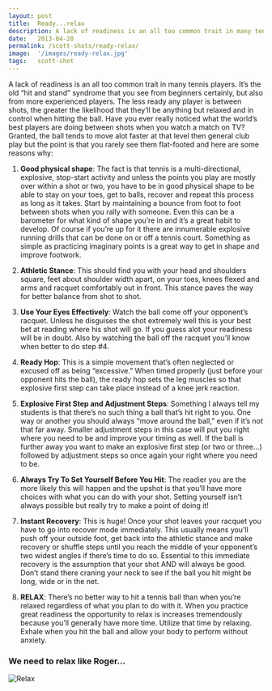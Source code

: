 ```yaml
---
layout: post
title:  Ready...relax
description: A lack of readiness is an all too common trait in many tennis players...
date:   2013-04-28
permalink: /scott-shots/ready-relax/
image:  '/images/ready-relax.jpg'
tags:   scott-shot
---
```


A lack of readiness is an all too common trait in many tennis players. It’s the old “hit and stand” syndrome that you see from beginners certainly, but also from more experienced players. The less ready any player is between shots, the greater the likelihood that they’ll be anything but relaxed and in control when hitting the ball. Have you ever really noticed what the world’s best players are doing between shots when you watch a match on TV? Granted, the ball tends to move alot faster at that level then general club play but the point is that you rarely see them flat-footed and here are some reasons why:

1. **Good physical shape**: The fact is that tennis is a multi-directional, explosive, stop-start activity and unless the points you play are mostly over within a shot or two, you have to be in good physical shape to be able to stay on your toes, get to balls, recover and repeat this process as long as it takes. Start by maintaining a bounce from foot to foot between shots when you rally with someone. Even this can be a barometer for what kind of shape you’re in and it’s a great habit to develop. Of course if you’re up for it there are innumerable explosive running drills that can be done on or off a tennis court. Something as simple as practicing imaginary points is a great way to get in shape and improve footwork.

2. **Athletic Stance**: This should find you with your head and shoulders square, feet about shoulder width apart, on your toes, knees flexed and arms and racquet comfortably out in front. This stance paves the way for better balance from shot to shot.

3. **Use Your Eyes Effectively**: Watch the ball come off your opponent’s racquet. Unless he disguises the shot extremely well this is your best bet at reading where his shot will go. If you guess alot your readiness will be in doubt. Also by watching the ball off the racquet you’ll know when better to do step #4.

4. **Ready Hop**: This is a simple movement that’s often neglected or excused off as being “excessive.” When timed properly (just before your opponent hits the ball), the ready hop sets the leg muscles so that explosive first step can take place instead of a knee jerk reaction.

5. **Explosive First Step and Adjustment Steps**: Something I always tell my students is that there’s no such thing a ball that’s hit right to you. One way or another you should always “move around the ball,” even if it’s not that far away. Smaller adjustment steps in this case will put you right where you need to be and improve your timing as well. If the ball is further away you want to make an explosive first step (or two or three…) followed by adjustment steps so once again your right where you need to be.

6. **Always Try To Set Yourself Before You Hit**: The readier you are the more likely this will happen and the upshot is that you’ll have more choices with what you can do with your shot. Setting yourself isn’t always possible but really try to make a point of doing it!

7. **Instant Recovery**: This is huge! Once your shot leaves your racquet you have to go into recover mode immediately. This usually means you’ll push off your outside foot, get back into the athletic stance and make recovery or shuffle steps until you reach the middle of your opponent’s two widest angles if there’s time to do so. Essential to this immediate recovery is the assumption that your shot AND will always be good. Don’t stand there craning your neck to see if the ball you hit might be long, wide or in the net.

8. **RELAX**: There’s no better way to hit a tennis ball than when you’re relaxed regardless of what you plan to do with it. When you practice great readiness the opportunity to relax is increases tremendously because you’ll generally have more time. Utilize that time by relaxing. Exhale when you hit the ball and allow your body to perform without anxiety.

### We need to relax like Roger...

![Relax]({{site.baseurl}}/images/federer-relaxed.jpg)
